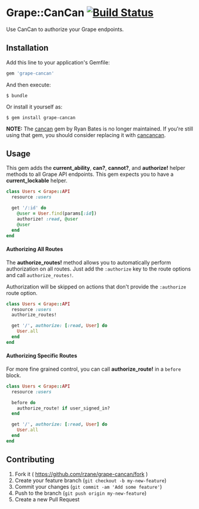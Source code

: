 # Grape::CanCan [![Build Status](https://travis-ci.org/rzane/grape-cancan.svg?branch=master)](https://travis-ci.org/rzane/grape-cancan)

Use CanCan to authorize your Grape endpoints.

## Installation

Add this line to your application's Gemfile:

```ruby
gem 'grape-cancan'
```

And then execute:

    $ bundle

Or install it yourself as:

    $ gem install grape-cancan

__NOTE:__ The [cancan](https://github.com/ryanb/cancan) gem by Ryan Bates is no longer maintained. If you're still using that gem, you should consider replacing it with [cancancan](https://github.com/CanCanCommunity/cancancan).

## Usage

This gem adds the __current_ability__, __can?__, __cannot?__, and __authorize!__ helper methods to all Grape API endpoints. This gem expects you to have a __current_lockable__ helper.

```ruby
class Users < Grape::API
  resource :users

  get '/:id' do
    @user = User.find(params[:id])
    authorize! :read, @user
    @user
  end
end
```

#### Authorizing All Routes

The __authorize_routes!__ method allows you to automatically perform authorization on all routes. Just add the `:authorize` key to the route options and call `authorize_routes!`.

Authorization will be skipped on actions that don't provide the `:authorize` route option.

```ruby
class Users < Grape::API
  resource :users
  authorize_routes!

  get '/', authorize: [:read, User] do
    User.all
  end
end
```

#### Authorizing Specific Routes

For more fine grained control, you can call __authorize_route!__ in a `before` block.

```ruby
class Users < Grape::API
  resource :users

  before do
    authorize_route! if user_signed_in?
  end

  get '/', authorize: [:read, User] do
    User.all
  end
end
```

## Contributing

1. Fork it ( https://github.com/rzane/grape-cancan/fork )
2. Create your feature branch (`git checkout -b my-new-feature`)
3. Commit your changes (`git commit -am 'Add some feature'`)
4. Push to the branch (`git push origin my-new-feature`)
5. Create a new Pull Request
